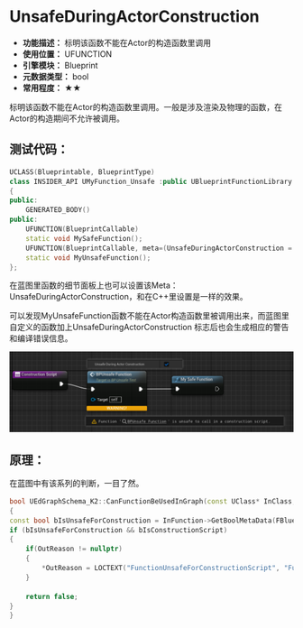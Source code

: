 ﻿# UnsafeDuringActorConstruction

- **功能描述：** 标明该函数不能在Actor的构造函数里调用
- **使用位置：** UFUNCTION
- **引擎模块：** Blueprint
- **元数据类型：** bool
- **常用程度：** ★★

标明该函数不能在Actor的构造函数里调用。一般是涉及渲染及物理的函数，在Actor的构造期间不允许被调用。

## 测试代码：

```cpp
UCLASS(Blueprintable, BlueprintType)
class INSIDER_API UMyFunction_Unsafe :public UBlueprintFunctionLibrary
{
public:
	GENERATED_BODY()
public:
	UFUNCTION(BlueprintCallable)
	static void MySafeFunction();
	UFUNCTION(BlueprintCallable, meta=(UnsafeDuringActorConstruction = "true"))
	static void MyUnsafeFunction();
};
```

在蓝图里函数的细节面板上也可以设置该Meta：UnsafeDuringActorConstruction，和在C++里设置是一样的效果。

可以发现MyUnsafeFunction函数不能在Actor构造函数里被调用出来，而蓝图里自定义的函数加上UnsafeDuringActorConstruction 标志后也会生成相应的警告和编译错误信息。

![Untitled](Untitled.png)

## 原理：

在蓝图中有该系列的判断，一目了然。

```cpp
bool UEdGraphSchema_K2::CanFunctionBeUsedInGraph(const UClass* InClass, const UFunction* InFunction, const UEdGraph* InDestGraph, uint32 InAllowedFunctionTypes, bool bInCalledForEach, FText* OutReason) const
{
const bool bIsUnsafeForConstruction = InFunction->GetBoolMetaData(FBlueprintMetadata::MD_UnsafeForConstructionScripts);	
if (bIsUnsafeForConstruction && bIsConstructionScript)
{
	if(OutReason != nullptr)
	{
		*OutReason = LOCTEXT("FunctionUnsafeForConstructionScript", "Function cannot be used in a Construction Script.");
	}

	return false;
}
}
```
